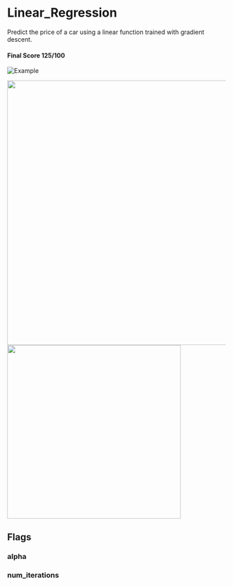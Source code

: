 # Linear_Regression

Predict the price of a car using a linear function trained with gradient descent.

#### Final Score 125/100




![Example](https://github.com/anyashuka/Linear_Regression/blob/master/img/train.gif)

<img src="https://github.com/anyashuka/Linear_Regression/blob/master/img/error.png" width="610">

<img src="https://github.com/anyashuka/Linear_Regression/blob/master/img/theta.png" width="400">


## Flags

### alpha

### num_iterations
